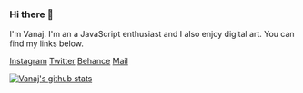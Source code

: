 ### Hi there 👋
I'm Vanaj. I'm an a JavaScript enthusiast and I also enjoy digital art. You can find my links below.

[Instagram](https://www.instagram.com/vanajmoorthy/)
[Twitter](https://twitter.com/vanajmoorthy)
[Behance](https://www.behance.net/vanajmoorthy)
[Mail](mailto:vanajmoorthy@gmail.com)


[![Vanaj's github stats](https://github-readme-stats.vercel.app/api?username=vanajmoorthy&show_icons=true)](https://github.com/anuraghazra/github-readme-stats)
